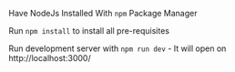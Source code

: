 Have NodeJs Installed With ```npm``` Package Manager

Run ```npm install``` to install all pre-requisites

Run development server with ```npm run dev```
    - It will open on http://localhost:3000/